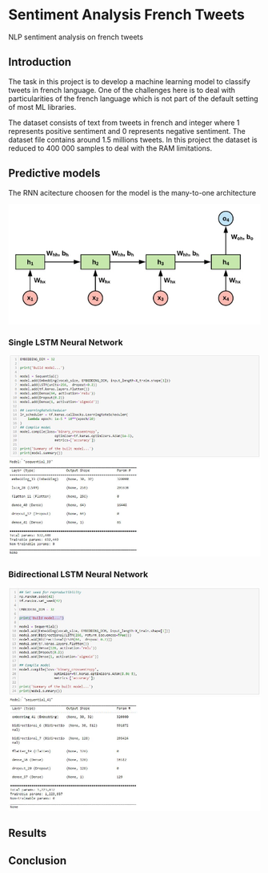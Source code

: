# Sentiment Analysis French Tweets
NLP sentiment analysis on french tweets

## Introduction

The task in this project is to develop a machine learning model to classify tweets in french language. One of the challenges here is to deal with particularities of the french language which is not part of the default setting of most ML libraries.

The dataset consists of text from tweets in french and integer where 1 represents positive sentiment and 0 represents negative sentiment. The dataset file contains around 1.5 millions tweets. In this project the dataset is reduced to 400 000 samples to deal with the RAM limitations. 

## Predictive models

The RNN acitecture choosen for the model is the many-to-one architecture

![Many-to-One](/data/many-to-one.JPG)


### Single LSTM Neural Network

![Single Model Image 1](/data/tweets_single_1.JPG)
![Single Model Image 2](/data/tweets_single_2.JPG)

### Bidirectional LSTM Neural Network

![Bidirect Model Image 1](/data/tweets_bidirect_1.JPG)
![Bidirect Model Image 2](/data/tweets_bidirect_2.JPG)

## Results

## Conclusion

